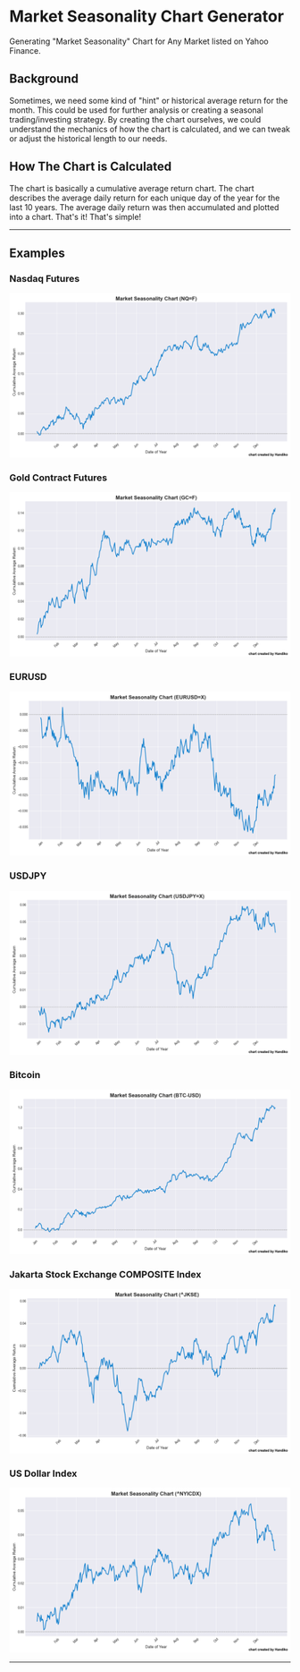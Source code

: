 # Market Seasonality Chart Generator
Generating "Market Seasonality" Chart for Any Market listed on Yahoo Finance.

## Background
Sometimes, we need some kind of "hint" or historical average return for the month. This could be used for further analysis or creating a seasonal trading/investing strategy. By creating the chart ourselves, we could understand the mechanics of how the chart is calculated, and we can tweak or adjust the historical length to our needs.

## How The Chart is Calculated
The chart is basically a cumulative average return chart. The chart describes the average daily return for each unique day of the year for the last 10 years. The average daily return was then accumulated and plotted into a chart. That's it! That's simple!

---
## Examples
### Nasdaq Futures
![](./NQ=F_seasonality_chart.png)


### Gold Contract Futures
![](./GC=F_seasonality_chart.png)


### EURUSD
![](./EURUSD=X_seasonality_chart.png)


### USDJPY
![](./USDJPY=X_seasonality_chart.png)


### Bitcoin
![](./BTC-USD_seasonality_chart.png)


### Jakarta Stock Exchange COMPOSITE Index
![](./^JKSE_seasonality_chart.png)


### US Dollar Index
![](./^NYICDX_seasonality_chart.png)

---
